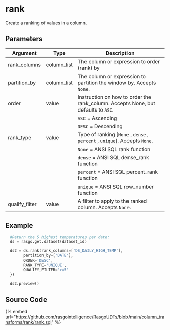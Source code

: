 

# rank

Create a ranking of values in a column.


## Parameters

| Argument |       Type        |                                      Description                                       |
| -------- | ----------------- | -------------------------------------------------------------------------------------- |
| rank_columns  | column_list | The column or expression to order (rank) by |
| partition_by  | column_list | The column or expression to partition the window by. Accepts `None`. |
| order  | value | Instruction on how to order the rank_column. Accepts None, but defaults to `ASC`. |
|||`ASC` = Ascending
|||`DESC` = Descending
| rank_type  | value | Type of ranking [`None` , `dense` , `percent` , `unique`]. Accepts `None`.|
|||`None` = ANSI SQL rank function
|||`dense` = ANSI SQL dense_rank function
|||`percent` = ANSI SQL percent_rank function
|||`unique` = ANSI SQL row_number function |
| qualify_filter  | value | A filter to apply to the ranked column. Accepts `None`. |


## Example

```python
  #Return the 5 highest temperatures per date:
  ds = rasgo.get.dataset(dataset_id)

  ds2 = ds.rank(rank_columns=['DS_DAILY_HIGH_TEMP'],
        partition_by=['DATE'],
        ORDER='DESC',
        RANK_TYPE='UNIQUE',
        QUALIFY_FILTER='>=5'
  })

  ds2.preview()
```

## Source Code

{% embed url="https://github.com/rasgointelligence/RasgoUDTs/blob/main/column_transforms/rank/rank.sql" %}

